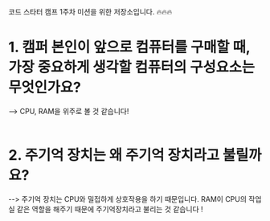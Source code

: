 코드 스타터 캠프 1주차 미션을 위한 저장소입니다.
🔥🔥🔥
# 1. 캠퍼 본인이 앞으로 컴퓨터를 구매할 때, 가장 중요하게 생각할 컴퓨터의 구성요소는 무엇인가요?
--> CPU, RAM을 위주로 볼 것 같습니다!
<br>
<br>
# 2. 주기억 장치는 왜 주기억 장치라고 불릴까요?
--> 주기억 장치는 CPU와 밀접하게 상호작용을 하기 때문입니다. RAM이 CPU의 작업실 같은 역할을 해주기 때문에 주기억장치라고 불리는 것 같습니다 !
